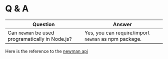 # Q & A

|Question|Answer|
|---|---|
|Can `newman` be used programatically in Node.js? | Yes, you can require/import `newman` as npm package. 
Here is the reference to the [newman api](https://github.com/postmanlabs/newman#newmanrunoptions-object--callback-function--run-eventemitter)
